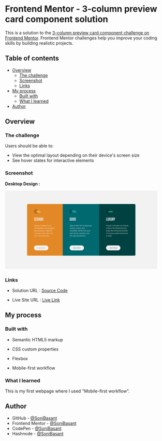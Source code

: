 # Frontend Mentor - 3-column preview card component solution

This is a solution to the [3-column preview card component challenge on Frontend Mentor](https://www.frontendmentor.io/challenges/3column-preview-card-component-pH92eAR2-). Frontend Mentor challenges help you improve your coding skills by building realistic projects.

## Table of contents

- [Overview](#overview)
  - [The challenge](#the-challenge)
  - [Screenshot](#screenshot)
  - [Links](#links)
- [My process](#my-process)
  - [Built with](#built-with)
  - [What I learned](#what-i-learned)
- [Author](#author)

## Overview

### The challenge

Users should be able to:

- View the optimal layout depending on their device's screen size
- See hover states for interactive elements

### Screenshot

**Desktop Design :**

![Snapshot of Project](images/Column-snap-1.png)

### Links

- Solution URL : [Source Code](https://github.com/SoniBasant/Frontend-Mentor-Projects/tree/main/A4-3-Column-preview-card-component-main)

- Live Site URL : [Live Link](https://sonibasant.github.io/Frontend-Mentor-Projects/A4-3-Column-preview-card-component-main/col-preview.html)

## My process

### Built with

- Semantic HTML5 markup

- CSS custom properties
- Flexbox
- Mobile-first workflow

### What I learned

This is my first webpage where I used "Mobile-first workflow".

## Author

- GitHub - [@SoniBasant](https://github.com/SoniBasant)
- Frontend Mentor - [@SoniBasant](https://www.frontendmentor.io/profile/SoniBasant)
- CodePen - [@SoniBasant](https://codepen.io/sonibasant)
- Hashnode - [@SoniBasant](https://sonibasant.hashnode.dev/)

